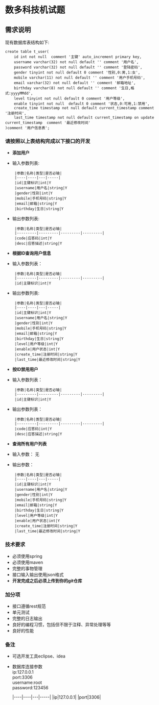 # 数多科技机试题
## 需求说明
现有数据库表结构如下:
```
create table t_user(
    id int not null  comment '主键' auto_increment primary key,
    username varchar(32) not null default '' comment '用户名',
    password varchar(32) not null default '' comment '登陆密码',
    gender tinyint not null default 0 comment '性别,0:男,1:女',
    mobile varchar(11) not null default '' comment '用户手机号码',
    email varchar(32) not null default '' comment '邮箱地址',
    birthday varchar(8) not null default '' comment '生日,格式:yyyyMMdd',
    level tinyint not null default 0 comment '用户等级',
    enable tinyint not null  default 0 comment '状态,0:可用,1:禁用',
    create_time timestamp not null default current_timestamp comment '注册时间',
    last_time timestamp not null default current_timestamp on update current_timestamp  comment '最近修改时间'
)comment '用户信息表';
```
### 请按照以上表结构完成以下接口的开发
- **添加用户**
 - 输入参数列表:

        |参数|名称|类型|是否必输|
        |----|----|---|-----|
        |id|主键标识|int|Y
        |username|用户名|string|Y
        |gender|性别|int|Y
        |mobile|手机号码|string|Y
        |email|邮箱|string|Y
        |birthday|生日|string|Y

 - 输出参数列表:

        |参数|名称|类型|是否必输|
        |---------|---------|---------|---------|
        |code|应答码|int|Y
        |desc|应答描述|string|Y

- **根据ID查询用户信息**
 - 输入参数列表： 

        |参数|名称|类型|是否必输|
        |---------|---------|---------|---------|
        |id|主键标识|int|Y

 - 输出参数列表:

        |参数|名称|类型|是否必输|
        |----|----|---|-----|
        |id|主键标识|int|Y
        |username|用户名|string|Y
        |gender|性别|int|Y
        |mobile|手机号码|string|Y
        |email|邮箱|string|Y
        |birthday|生日|string|Y
        |level|用户等级|int|Y
        |enable|用户状态|int|Y
        |create_time|注册时间|string|Y
        |last_time|最近修改时间|string|Y
- **按ID禁用用户**
 - 输入参数列表：

        |参数|名称|类型|是否必输|
        |---------|---------|---------|---------|
        |id|主键标识|int|Y

 - 输出参数列表：

        |参数|名称|类型|是否必输|
        |---------|---------|---------|---------|
        |code|应答码|int|Y
        |desc|应答描述|string|Y

- **查询所有用户列表**
 - 输入参数：
        无
 - 输出参数：

        |参数|名称|类型|是否必输|
        |----|----|---|-----|
        |id|主键标识|int|Y
        |username|用户名|string|Y
        |gender|性别|int|Y
        |mobile|手机号码|string|Y
        |email|邮箱|string|Y
        |birthday|生日|string|Y
        |level|用户等级|int|Y
        |enable|用户状态|int|Y
        |create_time|注册时间|string|Y
        |last_time|最近修改时间|string|Y



### 技术要求
- 必须使用spring
- 必须使用maven
- 完整的事物管理
- 接口输入输出使用json格式
- **开发完成之后必须上传到你的git仓库**

### 加分项
- 接口遵循rest规范
- 单元测试
- 完整的日志输出
- 良好的编程习惯，包括但不限于注释、异常处理等等
- 良好的性能

### 备注
- 可选开发工具eclipse、idea
- 数据库连接参数<br>
    ip:127.0.0.1<br>
    port:3306<br>
    username:root<br>
    password:123456<br>

    |----|----|---|-----|
    |ip|127.0.0.1|
    |port|3306|